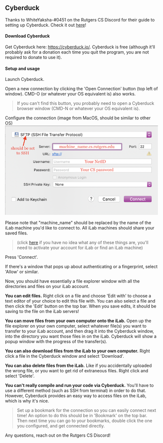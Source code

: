 ## Cyberduck

Thanks to WhiteYaksha-#0451 on the Rutgers CS Discord for their guide to setting up Cyberduck. Check it out [here](doc-files/cyberduck_tutorial.docx)!


#### Download Cyberduck
Get Cyberduck here: https://cyberduck.io/. Cyberduck is free (although it'll probably ask for a donation each time you quit the program, you are not required to donate to use it).

#### Setup and usage
Launch Cyberduck.

Open a new connection by clicking the 'Open Connection' button (top left of window). CMD-O (or whatever your OS equivalent is) also works.
> If you can't find this button, you probably need to open a Cyberduck browser window (CMD-N or whatever your OS equivalent is).

Configure the connection (image from MacOS, should be similar to other OS)
![Cyberduck setup image](images/cyberduck_setup.png)


Please note that "machine_name" should be replaced by the name of the iLab machine you'd like to connect to. All iLab machines should share your saved files.

> (click [here](getting-started.md) if you have no idea what any of these things are, you'll need to activate your account for iLab or find an iLab machine)


Press 'Connect'.

If there's a window that pops up about authenticating or a fingerprint, select 'Allow' or similar.

Now, you should have essentially a file explorer window with all the directories and files on your iLab account.

**You can edit files.** Right click on a file and choose 'Edit with' to choose a text editor of your choice to edit this file with. You can also select a file and then click the 'Edit' button on the top bar. When you save edits, it should be saving to the file on the iLab servers!

**You can move files from your own computer onto the iLab.** Open up the file explorer on your own computer, select whatever file(s) you want to transfer to your iLab account, and then drag it into the Cyberduck window, into the directory you want those files in on the iLab. Cyberduck will show a popup window with the progress of the transfer(s).

**You can also download files from the iLab to your own computer.** Right click a file in the Cyberduck window and select 'Download'.

**You can also delete files from the iLab.** Like if you accidentally uploaded the wrong file, or you want to get rid of extraneous files. Right click and select 'Delete'.

**You can't really compile and run your code via Cyberduck.** You'll have to use a different method (such as SSH from terminal) in order to do that. However, Cyberduck provides an easy way to access files on the iLab, which is why it's nice.


> Set up a bookmark for the connection so you can easily connect next time! An option to do this should be in 'Bookmark' on the top bar. Then next time you can go to your bookmarks, double click the one you configured, and get connected directly.

Any questions, reach out on the Rutgers CS Discord!
